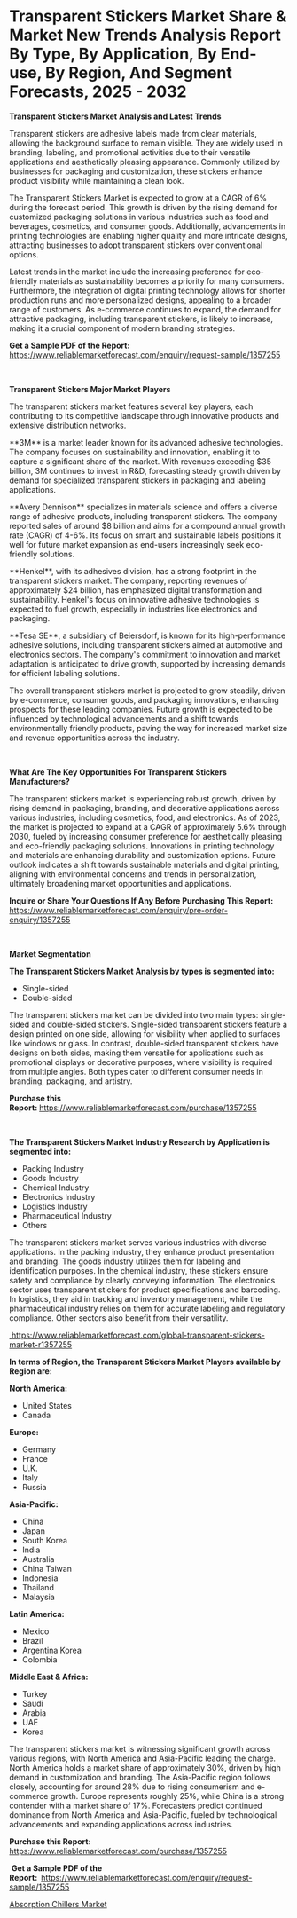 <p><h1>Transparent Stickers Market Share & Market New Trends Analysis Report By Type, By Application, By End-use, By Region, And Segment Forecasts, 2025 - 2032</h1></p><p><strong>Transparent Stickers Market Analysis and Latest Trends</strong></p>
<p><p>Transparent stickers are adhesive labels made from clear materials, allowing the background surface to remain visible. They are widely used in branding, labeling, and promotional activities due to their versatile applications and aesthetically pleasing appearance. Commonly utilized by businesses for packaging and customization, these stickers enhance product visibility while maintaining a clean look.</p><p>The Transparent Stickers Market is expected to grow at a CAGR of 6% during the forecast period. This growth is driven by the rising demand for customized packaging solutions in various industries such as food and beverages, cosmetics, and consumer goods. Additionally, advancements in printing technologies are enabling higher quality and more intricate designs, attracting businesses to adopt transparent stickers over conventional options.</p><p>Latest trends in the market include the increasing preference for eco-friendly materials as sustainability becomes a priority for many consumers. Furthermore, the integration of digital printing technology allows for shorter production runs and more personalized designs, appealing to a broader range of customers. As e-commerce continues to expand, the demand for attractive packaging, including transparent stickers, is likely to increase, making it a crucial component of modern branding strategies.</p></p>
<p><strong>Get a Sample PDF of the Report:&nbsp;</strong> <a href="https://www.reliablemarketforecast.com/enquiry/request-sample/1357255?utm_campaign=3310&utm_medium=2&utm_source=Github&utm_content=ia&utm_term=31032025&utm_id=transparent-stickers">https://www.reliablemarketforecast.com/enquiry/request-sample/1357255</a></p>
<p>&nbsp;</p>
<p><strong>Transparent Stickers Major Market Players</strong></p>
<p><p>The transparent stickers market features several key players, each contributing to its competitive landscape through innovative products and extensive distribution networks. </p><p>**3M** is a market leader known for its advanced adhesive technologies. The company focuses on sustainability and innovation, enabling it to capture a significant share of the market. With revenues exceeding $35 billion, 3M continues to invest in R&D, forecasting steady growth driven by demand for specialized transparent stickers in packaging and labeling applications.</p><p>**Avery Dennison** specializes in materials science and offers a diverse range of adhesive products, including transparent stickers. The company reported sales of around $8 billion and aims for a compound annual growth rate (CAGR) of 4-6%. Its focus on smart and sustainable labels positions it well for future market expansion as end-users increasingly seek eco-friendly solutions.</p><p>**Henkel**, with its adhesives division, has a strong footprint in the transparent stickers market. The company, reporting revenues of approximately $24 billion, has emphasized digital transformation and sustainability. Henkel's focus on innovative adhesive technologies is expected to fuel growth, especially in industries like electronics and packaging.</p><p>**Tesa SE**, a subsidiary of Beiersdorf, is known for its high-performance adhesive solutions, including transparent stickers aimed at automotive and electronics sectors. The company's commitment to innovation and market adaptation is anticipated to drive growth, supported by increasing demands for efficient labeling solutions.</p><p>The overall transparent stickers market is projected to grow steadily, driven by e-commerce, consumer goods, and packaging innovations, enhancing prospects for these leading companies. Future growth is expected to be influenced by technological advancements and a shift towards environmentally friendly products, paving the way for increased market size and revenue opportunities across the industry.</p></p>
<p>&nbsp;</p>
<p><strong>What Are The Key Opportunities For Transparent Stickers Manufacturers?</strong></p>
<p><p>The transparent stickers market is experiencing robust growth, driven by rising demand in packaging, branding, and decorative applications across various industries, including cosmetics, food, and electronics. As of 2023, the market is projected to expand at a CAGR of approximately 5.6% through 2030, fueled by increasing consumer preference for aesthetically pleasing and eco-friendly packaging solutions. Innovations in printing technology and materials are enhancing durability and customization options. Future outlook indicates a shift towards sustainable materials and digital printing, aligning with environmental concerns and trends in personalization, ultimately broadening market opportunities and applications.</p></p>
<p><strong>Inquire or Share Your Questions If Any Before Purchasing This Report:</strong> <a href="https://www.reliablemarketforecast.com/enquiry/pre-order-enquiry/1357255?utm_campaign=3310&utm_medium=2&utm_source=Github&utm_content=ia&utm_term=31032025&utm_id=transparent-stickers">https://www.reliablemarketforecast.com/enquiry/pre-order-enquiry/1357255</a></p>
<p>&nbsp;</p>
<p><strong>Market Segmentation</strong></p>
<p><strong>The Transparent Stickers Market Analysis by types is segmented into:</strong></p>
<p><ul><li>Single-sided</li><li>Double-sided</li></ul></p>
<p><p>The transparent stickers market can be divided into two main types: single-sided and double-sided stickers. Single-sided transparent stickers feature a design printed on one side, allowing for visibility when applied to surfaces like windows or glass. In contrast, double-sided transparent stickers have designs on both sides, making them versatile for applications such as promotional displays or decorative purposes, where visibility is required from multiple angles. Both types cater to different consumer needs in branding, packaging, and artistry.</p></p>
<p><strong>Purchase this Report:&nbsp;</strong><a href="https://www.reliablemarketforecast.com/purchase/1357255?utm_campaign=3310&utm_medium=2&utm_source=Github&utm_content=ia&utm_term=31032025&utm_id=transparent-stickers">https://www.reliablemarketforecast.com/purchase/1357255</a></p>
<p>&nbsp;</p>
<p><strong>The Transparent Stickers Market Industry Research by Application is segmented into:</strong></p>
<p><ul><li>Packing Industry</li><li>Goods Industry</li><li>Chemical Industry</li><li>Electronics Industry</li><li>Logistics Industry</li><li>Pharmaceutical Industry</li><li>Others</li></ul></p>
<p><p>The transparent stickers market serves various industries with diverse applications. In the packing industry, they enhance product presentation and branding. The goods industry utilizes them for labeling and identification purposes. In the chemical industry, these stickers ensure safety and compliance by clearly conveying information. The electronics sector uses transparent stickers for product specifications and barcoding. In logistics, they aid in tracking and inventory management, while the pharmaceutical industry relies on them for accurate labeling and regulatory compliance. Other sectors also benefit from their versatility.</p></p>
<p><a href="https://www.reliablemarketforecast.com/global-transparent-stickers-market-r1357255?utm_campaign=3310&utm_medium=2&utm_source=Github&utm_content=ia&utm_term=31032025&utm_id=transparent-stickers">&nbsp;https://www.reliablemarketforecast.com/global-transparent-stickers-market-r1357255</a></p>
<p><strong>In terms of Region, the Transparent Stickers Market Players available by Region are:</strong></p>
<p>
    <p> <strong> North America: </strong>
        <ul>
            <li>United States</li>
            <li>Canada</li>
        </ul>
        </p> 
    <p> <strong> Europe: </strong>
        <ul>
            <li>Germany</li>
            <li>France</li>
            <li>U.K.</li>
            <li>Italy</li>
            <li>Russia</li>
        </ul>
        </p> 
    <p> <strong> Asia-Pacific: </strong>
        <ul>
            <li>China</li>
            <li>Japan</li>
            <li>South Korea</li>
            <li>India</li>
            <li>Australia</li>
            <li>China Taiwan</li>
            <li>Indonesia</li>
            <li>Thailand</li>
            <li>Malaysia</li>
        </ul>
        </p> 
    <p> <strong> Latin America: </strong>
        <ul>
            <li>Mexico</li>
            <li>Brazil</li>
            <li>Argentina Korea</li>
            <li>Colombia</li>
        </ul>
        </p> 
    <p> <strong> Middle East & Africa: </strong>
        <ul>
            <li>Turkey</li>
            <li>Saudi</li>
            <li>Arabia</li>
            <li>UAE</li>
            <li>Korea</li>
        </ul>
    </p>
    </p>
<p><p>The transparent stickers market is witnessing significant growth across various regions, with North America and Asia-Pacific leading the charge. North America holds a market share of approximately 30%, driven by high demand in customization and branding. The Asia-Pacific region follows closely, accounting for around 28% due to rising consumerism and e-commerce growth. Europe represents roughly 25%, while China is a strong contender with a market share of 17%. Forecasters predict continued dominance from North America and Asia-Pacific, fueled by technological advancements and expanding applications across industries.</p></p>
<p><strong>Purchase this Report: </strong><a href="https://www.reliablemarketforecast.com/purchase/1357255?utm_campaign=3310&utm_medium=2&utm_source=Github&utm_content=ia&utm_term=31032025&utm_id=transparent-stickers">https://www.reliablemarketforecast.com/purchase/1357255</a></p>
<p>&nbsp;<strong>Get a Sample PDF of the Report:&nbsp;&nbsp;</strong><a href="https://www.reliablemarketforecast.com/enquiry/request-sample/1357255?utm_campaign=3310&utm_medium=2&utm_source=Github&utm_content=ia&utm_term=31032025&utm_id=transparent-stickers">https://www.reliablemarketforecast.com/enquiry/request-sample/1357255</a></p>
<p><strong></strong></p>
<p><p><a href="https://github.com/fraryatena85/Market-Research-Report-List-1/blob/main/absorption-chillers-market.md?utm_campaign=3310&utm_medium=2&utm_source=Github&utm_content=ia&utm_term=31032025&utm_id=transparent-stickers">Absorption Chillers Market</a></p></p>